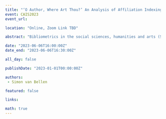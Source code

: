 ```yaml
---
title: "‘O Author, Where Art Thou?’ An Analysis of Affiliation Indexing in Canadian Journals and Bibliometric Research Potential"
event: CAIS2023
event_url: 

location: "Online, Zoom Link TBD"

abstract: "Bibliometrics in the social sciences, humanities and arts (SSHA) are hampered by the limited presence of scholarly journals in analysis tools traditionally used. We analyzed the level of indexing of Canadian journal author affiliations in Dimensions.ai and OpenAlex to assess effects on bibliometric research. Annually, around 3,000 articles signed by Canadian researchers and published in Canadian journals remained irretrievable. Incomplete indexing particularly affects journals associated with not-for-profit publishers and those publishing in French. A fair representation of national SSHA research could enhance our understanding of publishing trends and contribute to the sustainability of the Canadian journals."

date: "2023-06-06T16:00:00Z"
date_end: "2023-06-06T16:30:00Z"

all_day: false

publishDate: "2023-01-01T00:00:00Z"

authors:
 - Simon van Bellen

featured: false

links:

math: true
---
```


